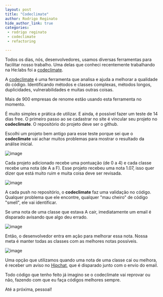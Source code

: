 ```yaml
---
layout: post
title: "Codeclimate"
author: Rodrigo Reginato
hide_author_link: true
categories:
 - rodrigo reginato
 - codeclimate
 - refactoring

---
```


Todos os dias, nós, desenvolvedores, usamos diversas ferramentas para facilitar nosso trabalho.
Uma delas que conheci recentemente trabalhando na He:labs foi a [codeclimate](https://codeclimate.com).

<!--more-->

A [codeclimate](https://codeclimate.com) é uma ferramenta que analisa e ajuda a melhorar a qualidade do código. Identificando métodos e classes complexas, métodos longos, duplicidades, vulnerabilidades e muitas outras coisas.

Mais de 900 empresas de renome estão usando esta ferramenta no momento.

É muito simples e prática de utilizar. E ainda, é possível fazer um teste de 14 dias free. O primeiro passo ao se cadastrar no site é vincular seu projeto no **codeclimate**. O repositório do projeto deve ser o github.

Escolhi um projeto bem antigo para esse teste porque sei que o **codeclimate** vai achar muitos problemas para mostrar o resultado da análise inicial.

![image](/blog/images/posts/2013-09-02/codeclimate_1.png)

Cada projeto adicionado recebe uma pontuação (de 0 a 4) e cada classe recebe uma nota (de A a F). Esse projeto recebeu uma nota 1.07, isso quer dizer que está muito ruim e muita coisa deve ser revisada.

![image](/blog/images/posts/2013-09-02/codeclimate_2.png)

A cada push no repositório, o **codeclimate** faz uma validação no código. Qualquer problema que ele encontre, qualquer "mau cheiro" de código "smell", ele vai identificar.

Se uma nota de uma classe que estava A cair, imediatamente um email é disparado avisando que algo deu errado.

![image](/blog/images/posts/2013-09-02/codeclimate_3.png)

Então, o desenvolvedor entra em ação para melhorar essa nota. Nossa meta é manter todas as classes com as melhores notas possíveis.

![image](/blog/images/posts/2013-09-02/codeclimate_4.png)

Uma opção que utilizamos quando uma nota de uma classe cai ou melhora, é receber um aviso no [Hipchat](https://www.hipchat.com), que é disparado junto com o envio do email.

Todo código que tenho feito já imagino se o codeclimate vai reprovar ou não, fazendo com que eu faça códigos melhores sempre.

Até a próxima, pessoal!

